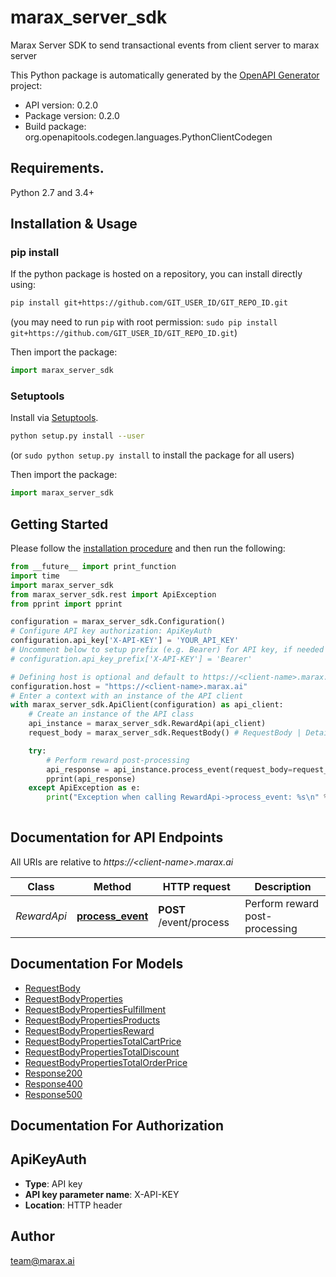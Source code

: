 # marax_server_sdk
Marax Server SDK to send transactional events from client server to marax server

This Python package is automatically generated by the [OpenAPI Generator](https://openapi-generator.tech) project:

- API version: 0.2.0
- Package version: 0.2.0
- Build package: org.openapitools.codegen.languages.PythonClientCodegen

## Requirements.

Python 2.7 and 3.4+

## Installation & Usage
### pip install

If the python package is hosted on a repository, you can install directly using:

```sh
pip install git+https://github.com/GIT_USER_ID/GIT_REPO_ID.git
```
(you may need to run `pip` with root permission: `sudo pip install git+https://github.com/GIT_USER_ID/GIT_REPO_ID.git`)

Then import the package:
```python
import marax_server_sdk
```

### Setuptools

Install via [Setuptools](http://pypi.python.org/pypi/setuptools).

```sh
python setup.py install --user
```
(or `sudo python setup.py install` to install the package for all users)

Then import the package:
```python
import marax_server_sdk
```

## Getting Started

Please follow the [installation procedure](#installation--usage) and then run the following:

```python
from __future__ import print_function
import time
import marax_server_sdk
from marax_server_sdk.rest import ApiException
from pprint import pprint

configuration = marax_server_sdk.Configuration()
# Configure API key authorization: ApiKeyAuth
configuration.api_key['X-API-KEY'] = 'YOUR_API_KEY'
# Uncomment below to setup prefix (e.g. Bearer) for API key, if needed
# configuration.api_key_prefix['X-API-KEY'] = 'Bearer'

# Defining host is optional and default to https://<client-name>.marax.ai
configuration.host = "https://<client-name>.marax.ai"
# Enter a context with an instance of the API client
with marax_server_sdk.ApiClient(configuration) as api_client:
    # Create an instance of the API class
    api_instance = marax_server_sdk.RewardApi(api_client)
    request_body = marax_server_sdk.RequestBody() # RequestBody | Details of transactional event (optional)

    try:
        # Perform reward post-processing
        api_response = api_instance.process_event(request_body=request_body)
        pprint(api_response)
    except ApiException as e:
        print("Exception when calling RewardApi->process_event: %s\n" % e)
    
```

## Documentation for API Endpoints

All URIs are relative to *https://&lt;client-name&gt;.marax.ai*

Class | Method | HTTP request | Description
------------ | ------------- | ------------- | -------------
*RewardApi* | [**process_event**](docs/RewardApi.md#process_event) | **POST** /event/process | Perform reward post-processing


## Documentation For Models

 - [RequestBody](docs/RequestBody.md)
 - [RequestBodyProperties](docs/RequestBodyProperties.md)
 - [RequestBodyPropertiesFulfillment](docs/RequestBodyPropertiesFulfillment.md)
 - [RequestBodyPropertiesProducts](docs/RequestBodyPropertiesProducts.md)
 - [RequestBodyPropertiesReward](docs/RequestBodyPropertiesReward.md)
 - [RequestBodyPropertiesTotalCartPrice](docs/RequestBodyPropertiesTotalCartPrice.md)
 - [RequestBodyPropertiesTotalDiscount](docs/RequestBodyPropertiesTotalDiscount.md)
 - [RequestBodyPropertiesTotalOrderPrice](docs/RequestBodyPropertiesTotalOrderPrice.md)
 - [Response200](docs/Response200.md)
 - [Response400](docs/Response400.md)
 - [Response500](docs/Response500.md)


## Documentation For Authorization


## ApiKeyAuth

- **Type**: API key
- **API key parameter name**: X-API-KEY
- **Location**: HTTP header


## Author

team@marax.ai


